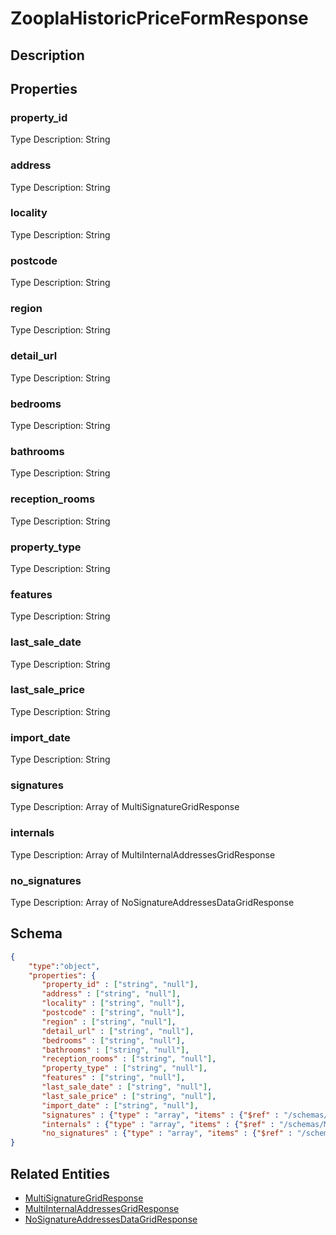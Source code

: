 # ZooplaHistoricPriceFormResponse
## Description

## Properties
### property_id


Type Description: String
### address


Type Description: String
### locality


Type Description: String
### postcode


Type Description: String
### region


Type Description: String
### detail_url


Type Description: String
### bedrooms


Type Description: String
### bathrooms


Type Description: String
### reception_rooms


Type Description: String
### property_type


Type Description: String
### features


Type Description: String
### last_sale_date


Type Description: String
### last_sale_price


Type Description: String
### import_date


Type Description: String
### signatures


Type Description: Array of MultiSignatureGridResponse
### internals


Type Description: Array of MultiInternalAddressesGridResponse
### no_signatures


Type Description: Array of NoSignatureAddressesDataGridResponse

## Schema
```json
{
    "type":"object",
    "properties": {
       "property_id" : ["string", "null"],
       "address" : ["string", "null"],
       "locality" : ["string", "null"],
       "postcode" : ["string", "null"],
       "region" : ["string", "null"],
       "detail_url" : ["string", "null"],
       "bedrooms" : ["string", "null"],
       "bathrooms" : ["string", "null"],
       "reception_rooms" : ["string", "null"],
       "property_type" : ["string", "null"],
       "features" : ["string", "null"],
       "last_sale_date" : ["string", "null"],
       "last_sale_price" : ["string", "null"],
       "import_date" : ["string", "null"],
       "signatures" : {"type" : "array", "items" : {"$ref" : "/schemas/MultiSignatureGrid"},
       "internals" : {"type" : "array", "items" : {"$ref" : "/schemas/MultiInternalAddressesGrid"},
       "no_signatures" : {"type" : "array", "items" : {"$ref" : "/schemas/NoSignatureAddressesDataGrid"}
}
```

## Related Entities
- [MultiSignatureGridResponse](MultiSignatureGridResponse.md)
- [MultiInternalAddressesGridResponse](MultiInternalAddressesGridResponse.md)
- [NoSignatureAddressesDataGridResponse](NoSignatureAddressesDataGridResponse.md)


